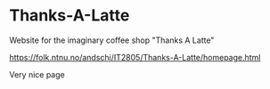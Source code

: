 # Thanks-A-Latte
Website for the imaginary coffee shop "Thanks A Latte"

https://folk.ntnu.no/andschj/IT2805/Thanks-A-Latte/homepage.html

Very nice page
